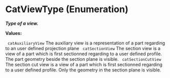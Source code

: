 # CatViewType (Enumeration)

**_Type of a view._**

**Values:**

` catAuxiliaryView`      The auxiliary view is a representation of a part regarding to an user defined projection plane
` catSectionView`      The section view is a view of a part which is first sectionned regarding to a user defined profile. The part geometry beside the section plane is visible.
` catSectionCutView`      The section cut view is a view of a part which is first sectionned regarding to a user defined profile. Only the geometry in the section plane is visible.